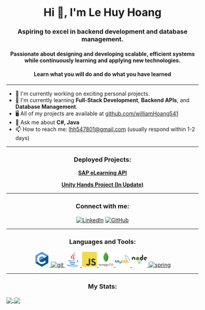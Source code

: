 <h1 align="center">Hi 👋, I'm Le Huy Hoang</h1> 

<h3 align="center">Aspiring to excel in backend development and database management.</h3>
<h4 align="center">Passionate about designing and developing scalable, efficient systems while continuously learning and applying new technologies.</h4>
<h4 align="center">Learn what you will do and do what you have learned</h4>

---

- 🌟 I'm currently working on exciting personal projects.
- 🌱 I'm currently learning **Full-Stack Development**, **Backend APIs**, and **Database Management**.
- 🖥️ All of my projects are available at [github.com/williamHoang541](https://github.com/williamHoang541)
- 💬 Ask me about **C#, Java**
- 📫 How to reach me: lhh547801@gmail.com (usually respond within 1-2 days)

---

<h3 align="center">Deployed Projects:</h3>
<p align="center"><a href="https://swdsapelearningapi.azurewebsites.net/index.html" target="_blank"><strong>SAP eLearning API</strong></a></p>
<p align="center"><a href="https://unityhandsapi.azurewebsites.net/index.html" target="_blank"><strong>Unity Hands Project (In Update)</strong></a></p>

---

<h3 align="center">Connect with me:</h3>
<p align="center">
<a href="https://www.linkedin.com/in/huy-ho%C3%A0ng-l%C3%AA-7a9931229/" target="_blank"><img align="center" src="https://img.shields.io/badge/LinkedIn-0A66C2?style=for-the-badge&logo=linkedin&logoColor=white" alt="LinkedIn" /></a>
<a href="https://github.com/williamHoang541" target="_blank"><img align="center" src="https://img.shields.io/badge/GitHub-181717?style=for-the-badge&logo=github&logoColor=white" alt="GitHub" /></a>
</p>

---

<h3 align="center">Languages and Tools:</h3>
<p align="center"> <a href="https://www.cprogramming.com/" target="_blank" rel="noreferrer"> <img src="https://raw.githubusercontent.com/devicons/devicon/master/icons/c/c-original.svg" alt="c" width="40" height="40"/> </a> 
<a href="https://git-scm.com/" target="_blank" rel="noreferrer"> <img src="https://www.vectorlogo.zone/logos/git-scm/git-scm-icon.svg" alt="git" width="40" height="40"/> </a> <a href="https://www.java.com" target="_blank" rel="noreferrer"> <img src="https://raw.githubusercontent.com/devicons/devicon/master/icons/java/java-original.svg" alt="java" width="40" height="40"/> </a> <a href="https://developer.mozilla.org/en-US/docs/Web/JavaScript" target="_blank" rel="noreferrer"> <img src="https://raw.githubusercontent.com/devicons/devicon/master/icons/javascript/javascript-original.svg" alt="javascript" width="40" height="40"/> </a> <a href="https://www.mongodb.com/" target="_blank" rel="noreferrer"> <img src="https://raw.githubusercontent.com/devicons/devicon/master/icons/mongodb/mongodb-original-wordmark.svg" alt="mongodb" width="40" height="40"/> </a> <a href="https://www.mysql.com/" target="_blank" rel="noreferrer"> <img src="https://raw.githubusercontent.com/devicons/devicon/master/icons/mysql/mysql-original-wordmark.svg" alt="mysql" width="40" height="40"/> </a> <a href="https://nodejs.org" target="_blank" rel="noreferrer"> <img src="https://raw.githubusercontent.com/devicons/devicon/master/icons/nodejs/nodejs-original-wordmark.svg" alt="nodejs" width="40" height="40"/> </a> <a href="https://spring.io/" target="_blank" rel="noreferrer"> <img src="https://www.vectorlogo.zone/logos/springio/springio-icon.svg" alt="spring" width="40" height="40"/> </a> </p>

---

<h3 align="center">My Stats:</h3>
<a href="https://github.com/anuraghazra/github-readme-stats">
  <img height=200 align="center" src="https://github-readme-stats.vercel.app/api?username=williamHoang541&hide_border=true&theme=transparent&show_icon=true&include_all_commits=true" />
</a>
<a href="https://github.com/anuraghazra/convoychat">
  <img height=200 align="center" src="https://github-readme-stats.vercel.app/api/top-langs?username=williamHoang541&hide_border=true&theme=transparent&layout=compact&langs_count=8&card_width=320" />
</a>
